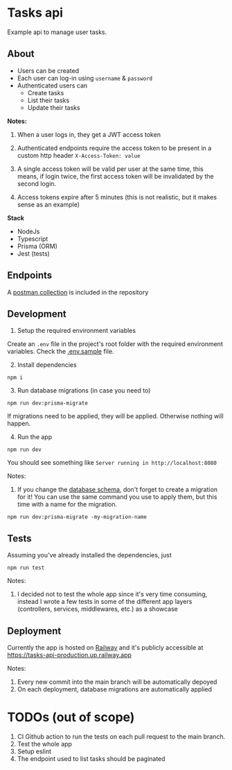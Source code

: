 # Tasks api

Example api to manage user tasks.

## About

- Users can be created
- Each user can log-in using `username` & `password`
- Authenticated users can
  - Create tasks
  - List their tasks
  - Update their tasks

**Notes:**

1. When a user logs in, they get a JWT access token

2. Authenticated endpoints require the access token to be present in a custom http header `X-Access-Token: value`

3. A single access token will be valid per user at the same time, this means, if login twice, the first access token will be invalidated by the second login.

4. Access tokens expire after 5 minutes (this is not realistic, but it makes sense as an example)

**Stack**

- NodeJs
- Typescript
- Prisma (ORM)
- Jest (tests)

## Endpoints

A [postman collection](./tasks-api.postman_collection.json) is included in the repository

## Development

1. Setup the required environment variables

Create an `.env` file in the project's root folder with the required environment variables. Check the [.env.sample](./.env.sample) file.

2. Install dependencies

```
npm i
```

3. Run database migrations (in case you need to)

```
npm run dev:prisma-migrate
```

If migrations need to be applied, they will be applied. Otherwise nothing will happen.

4. Run the app

```
npm run dev
```

You should see something like `Server running in http://localhost:8080`

Notes:

1. If you change the [database schema](./src//prisma//schema.prisma), don't forget to create a migration for it! You can use the same command you use to apply them, but this time with a name for the migration.

```
npm run dev:prisma-migrate -my-migration-name
```

## Tests

Assuming you've already installed the dependencies, just

```
npm run test
```

Notes:

1. I decided not to test the whole app since it's very time consuming, instead I wrote a few tests in some of the different app layers (controllers, services, middlewares, etc.) as a showcase

## Deployment

Currently the app is hosted on [Railway](https://railway.app/) and it's publicly accessible at https://tasks-api-production.up.railway.app

Notes:

1. Every new commit into the main branch will be automatically depoyed
2. On each deployment, database migrations are automatically applied

# TODOs (out of scope)

1. CI Github action to run the tests on each pull request to the main branch.
2. Test the whole app
3. Setup eslint
4. The endpoint used to list tasks should be paginated

